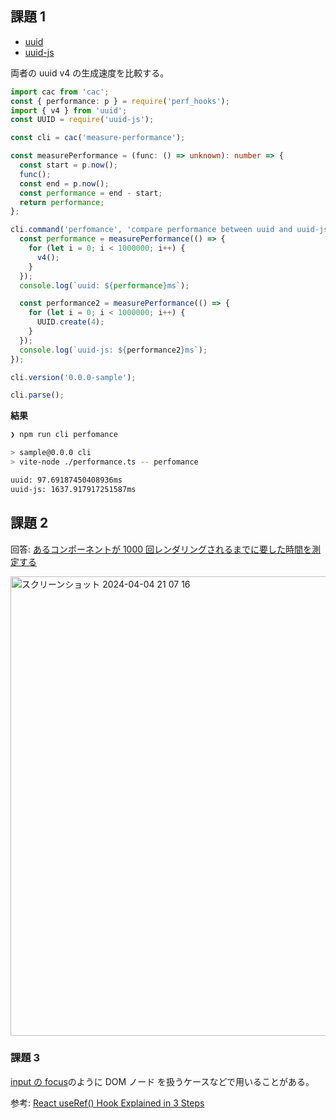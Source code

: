 ## 課題 1

- [uuid](https://www.npmjs.com/package/uuid)
- [uuid-js](https://www.npmjs.com/package/uuidjs)

両者の uuid v4 の生成速度を比較する。

```ts
import cac from 'cac';
const { performance: p } = require('perf_hooks');
import { v4 } from 'uuid';
const UUID = require('uuid-js');

const cli = cac('measure-performance');

const measurePerformance = (func: () => unknown): number => {
  const start = p.now();
  func();
  const end = p.now();
  const performance = end - start;
  return performance;
};

cli.command('perfomance', 'compare performance between uuid and uuid-js').action(() => {
  const performance = measurePerformance(() => {
    for (let i = 0; i < 1000000; i++) {
      v4();
    }
  });
  console.log(`uuid: ${performance}ms`);

  const performance2 = measurePerformance(() => {
    for (let i = 0; i < 1000000; i++) {
      UUID.create(4);
    }
  });
  console.log(`uuid-js: ${performance2}ms`);
});

cli.version('0.0.0-sample');

cli.parse();
```

**結果**

```bash
❯ npm run cli perfomance

> sample@0.0.0 cli
> vite-node ./performance.ts -- perfomance

uuid: 97.69187450408936ms
uuid-js: 1637.917917251587ms
```

## 課題 2

回答: [あるコンポーネントが 1000 回レンダリングされるまでに要した時間を測定する](https://github.com/UR-deR/PrAha_Challenge/commit/7f90632767b5359544987eb435e18e6e9a01ba23)

<img width="735" alt="スクリーンショット 2024-04-04 21 07 16" src="https://github.com/UR-deR/PrAha_Challenge/assets/76472239/bdf5c094-ae0a-4df9-8889-8b0fedc41028">


### 課題 3

[input の focus](https://github.com/UR-deR/PrAha_Challenge/commit/68088bc46ad98c7452192e9fe11077dd74d61119)のように DOM ノード を扱うケースなどで用いることがある。

参考: [React useRef() Hook Explained in 3 Steps](https://dmitripavlutin.com/react-useref/#google_vignette)
